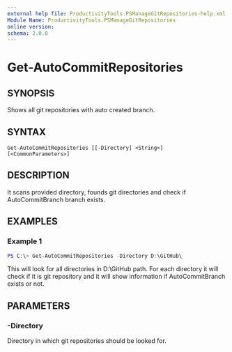 ```yaml
---
external help file: ProductivityTools.PSManageGitRepositories-help.xml
Module Name: ProductivityTools.PSManageGitRepositories
online version:
schema: 2.0.0
---
```


# Get-AutoCommitRepositories

## SYNOPSIS
Shows all git repositories with auto created branch.

## SYNTAX

```
Get-AutoCommitRepositories [[-Directory] <String>] [<CommonParameters>]
```

## DESCRIPTION
It scans provided directory, founds git directories and check if AutoCommitBranch branch exists. 

## EXAMPLES

### Example 1
```powershell
PS C:\> Get-AutoCommitRepositories -Directory D:\GitHub\
```

This will look for all directories in D:\GitHub path. For each directory it will check if it is git repository and it will show information if AutoCommitBranch exists or not.

## PARAMETERS

### -Directory
Directory in which git repositories should be looked for.
